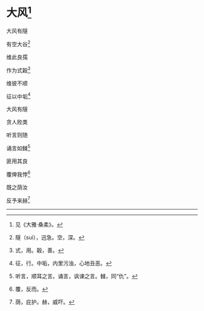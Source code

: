    

# 大风[^1]

大风有隧

有空大谷[^2]

维此良孺

作为式穀[^3]

维彼不顺

征以中垢[^4]

大风有隧

贪人败类

听言则随

诵言如雠[^5]

匪用其良

覆俾我悖[^6]

既之荫汝

反予来赫[^7]

* * *

[^1]: 见《大雅·桑柔》。
[^2]: 隧（suì），迅急。空，深。
[^3]: 式，用。穀，善。
[^4]: 征，行。中垢，内里污浊，心地丑恶。
[^5]: 听言，顺耳之言。诵言，讽谏之言。雠，同“仇”。
[^6]: 覆，反而。
[^7]: 荫，庇护。赫，威吓。